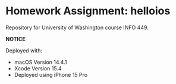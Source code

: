 # Homework Assignment: helloios

Repository for University of Washington course INFO 449.

**NOTICE**

Deployed with:
- macOS Version 14.4.1
- Xcode Version 15.4
- Deployed using iPhone 15 Pro
